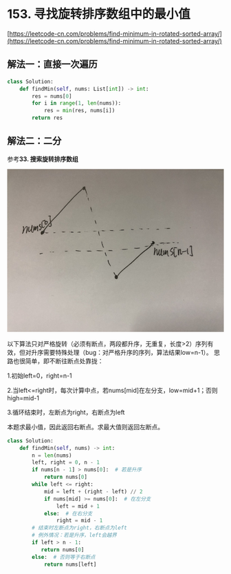 # 153. 寻找旋转排序数组中的最小值

[https://leetcode-cn.com/problems/find-minimum-in-rotated-sorted-array/](https://leetcode-cn.com/problems/find-minimum-in-rotated-sorted-array/)

## 解法一：直接一次遍历

```python
class Solution:
    def findMin(self, nums: List[int]) -> int:
        res = nums[0]
        for i in range(1, len(nums)):
            res = min(res, nums[i])
        return res
```

## 解法二：二分

参考**33. 搜索旋转排序数组**

![](../.gitbook/assets/20180608112318671.jpeg)


以下算法只对严格旋转（必须有断点，两段都升序，无重复，长度&gt;2）序列有效，但对升序需要特殊处理（bug：对严格升序的序列，算法结果low=n-1）。
思路也很简单，即不断往断点处靠拢：

1.初始left=0，right=n-1

2.当left<=right时，每次计算中点，若nums\[mid\]在左分支，low=mid+1；否则high=mid-1

3.循环结束时，左断点为right，右断点为left

本题求最小值，因此返回右断点。求最大值则返回左断点。

```python
class Solution:
    def findMin(self, nums) -> int:
        n = len(nums)
        left, right = 0, n - 1
        if nums[n - 1] > nums[0]:  # 若是升序
            return nums[0]
        while left <= right:
            mid = left + (right - left) // 2
            if nums[mid] >= nums[0]:  # 在左分支
                left = mid + 1
            else:  # 在右分支
                right = mid - 1
        # 结束时左断点为right，右断点为left
        # 例外情况：若是升序，left会越界
        if left > n - 1:
           return nums[0]
        else:  # 否则等于右断点
            return nums[left]
```


